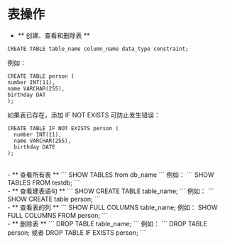 # 表操作

- ** 创建、查看和删除表 **
```
CREATE TABLE table_name column_name data_type constraint;
```
例如：
```
CREATE TABLE person (
number INT(11),
name VARCHAR(255),
birthday DAT
);
```
如果表已存在，添加 IF NOT EXISTS 可防止发生错误：
```
CREATE TABLE IF NOT EXISTS person (
  number INT(11),
  name VARCHAR(255),
  birthday DATE
);
```

<br>
- ** 查看所有表 **
```
SHOW TABLES from db_name
```
例如：
```
SHOW TABLES FROM testdb;
```
<br>
- ** 查看建表语句 **
```
SHOW CREATE TABLE table_name;
```
例如：
```
SHOW CREATE table person;
```

<br>
- 
** 查看表的列 **
```
SHOW FULL COLUMNS table_name;
例如：
SHOW FULL COLUMNS FROM person;
```
<br>
- 
** 删除表 **
```
DROP TABLE table_name;
```
例如：
```
DROP TABLE person;
或者
DROP TABLE IF EXISTS person;
```
